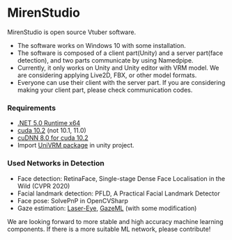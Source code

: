 # MirenStudio
MirenStudio is open source Vtuber software.

- The software works on Windows 10 with some installation.
- The software is composed of a client part(Unity) and a server part(face detection), and two parts communicate by using Namedpipe.
- Currently, it only works on Unity and Unity editor with VRM model. We are considering applying Live2D, FBX, or other model formats.
- Everyone can use their client with the server part. If you are considering making your client part, please check communication codes.

### Requirements

- [.NET 5.0 Runtime x64](https://dotnet.microsoft.com/download/dotnet/current/runtime)
- [cuda 10.2](https://developer.nvidia.com/cuda-10.2-download-archive) (not 10.1, 11.0)
- [cuDNN 8.0 for cuda 10.2](https://developer.nvidia.com/rdp/cudnn-archive)
- Import [UniVRM package](https://github.com/vrm-c/UniVRM) in unity project.

### Used Networks in Detection
- Face detection: RetinaFace, Single-stage Dense Face Localisation in the Wild (CVPR 2020)
- Facial landmark detection: PFLD, A Practical Facial Landmark Detector 
- Face pose: SolvePnP in OpenCVSharp
- Gaze estimation: [Laser-Eye](https://github.com/1996scarlet/Laser-Eye), [GazeML](https://github.com/swook/GazeML) (with some modification)

We are looking forward to more stable and high accuracy machine learning components. If there is a more suitable ML network, please contribute!
